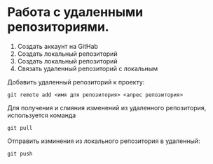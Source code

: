 # Работа с удаленными репозиториями.
1. Создать аккаунт на GitHab
2. Создать локальный репозиторий
3. Создать локальный репозиторий
4. Связать удаленный репозиторий с локальным

Добавить удаленный репозиторий к проекту:
```
git remote add <имя для репозитория> <алрес репозитория>
```

Для получения и слияния изменений из удаленного репозитория, используется команда
```
git pull
```

Отправить изминения из локального репозитория в удаленный:
```
git push
```
